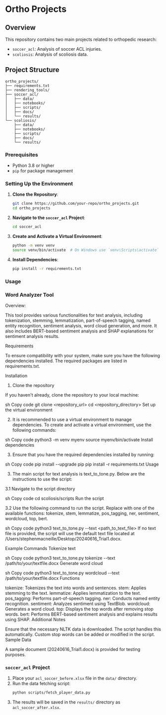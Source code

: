 # Ortho Projects

## Overview
This repository contains two main projects related to orthopedic research:
- `soccer_acl`: Analysis of soccer ACL injuries.
- `scoliosis`: Analysis of scoliosis data.

## Project Structure

```plaintext
ortho_projects/
├── requirements.txt
├── rendering_tools/
├── soccer_acl/
│   ├── data/
│   ├── notebooks/
│   ├── scripts/
│   ├── docs/
│   └── results/
└── scoliosis/
    ├── data/
    ├── notebooks/
    ├── scripts/
    ├── docs/
    └── results/
```

### Prerequisites
- Python 3.8 or higher
- `pip` for package management

### Setting Up the Environment

1. **Clone the Repository**:
    ```bash
    git clone https://github.com/your-repo/ortho_projects.git
    cd ortho_projects
    ```

2. **Navigate to the `soccer_acl` Project**:
    ```bash
    cd soccer_acl
    ```

3. **Create and Activate a Virtual Environment**:
    ```bash
    python -m venv venv
    source venv/bin/activate  # On Windows use `venv\Scripts\activate`
    ```

4. **Install Dependencies**:
    ```bash
    pip install -r requirements.txt
    ```

### Usage

### Word Analyzer Tool ###

Overview:

This tool provides various functionalities for text analysis, including tokenization, stemming, lemmatization, part-of-speech tagging, named entity recognition, sentiment analysis, word cloud generation, and more. It also includes BERT-based sentiment analysis and SHAP explanations for sentiment analysis results.

Requirements

To ensure compatibility with your system, make sure you have the following dependencies installed. The required packages are listed in requirements.txt.

Installation

1. Clone the repository

If you haven't already, clone the repository to your local machine:

sh
Copy code
git clone <repository_url>
cd <repository_directory>
Set up the virtual environment

2. It is recommended to use a virtual environment to manage dependencies. To create and activate a virtual environment, use the following commands:

sh
Copy code
python3 -m venv myenv
source myenv/bin/activate
Install dependencies

3. Ensure that you have the required dependencies installed by running:

sh
Copy code
pip install --upgrade pip
pip install -r requirements.txt
Usage

3. The main script for text analysis is text_to_tone.py. Below are the instructions to use the script:

3.1 Navigate to the script directory

sh
Copy code
cd scoliosis/scripts
Run the script

3.2 Use the following command to run the script. Replace <function> with one of the available functions: tokenize, stem, lemmatize, pos_tagging, ner, sentiment, wordcloud, top, bert.

sh
Copy code
python3 text_to_tone.py <function> --text <path_to_text_file>
If no text file is provided, the script will use the default text file located at /Users/stephenmacneille/Desktop/20240616_Trial1.docx.

Example Commands
Tokenize text

sh
Copy code
python3 text_to_tone.py tokenize --text /path/to/your/textfile.docx
Generate word cloud

sh
Copy code
python3 text_to_tone.py wordcloud --text /path/to/your/textfile.docx
Functions

tokenize: Tokenizes the text into words and sentences.
stem: Applies stemming to the text.
lemmatize: Applies lemmatization to the text.
pos_tagging: Performs part-of-speech tagging.
ner: Conducts named entity recognition.
sentiment: Analyzes sentiment using TextBlob.
wordcloud: Generates a word cloud.
top: Displays the top words after removing stop words.
bert: Performs BERT-based sentiment analysis and explains results using SHAP.
Additional Notes

Ensure that the necessary NLTK data is downloaded. The script handles this automatically.
Custom stop words can be added or modified in the script.
Sample Data

A sample document (20240616_Trial1.docx) is provided for testing purposes.

### `soccer_acl` Project

1. Place your `acl_soccer_before.xlsx` file in the `data/` directory.
2. Run the data fetching script:
    ```bash
    python scripts/fetch_player_data.py
    ```
3. The results will be saved in the `results/` directory as `acl_soccer_after.xlsx`.
